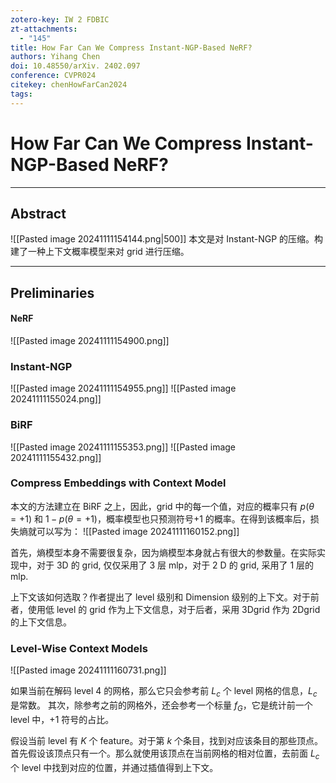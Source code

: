 ```yaml
---
zotero-key: IW 2 FDBIC
zt-attachments:
  - "145"
title: How Far Can We Compress Instant-NGP-Based NeRF?
authors: Yihang Chen
doi: 10.48550/arXiv. 2402.097
conference: CVPR024
citekey: chenHowFarCan2024
tags:
---
```


# How Far Can We Compress Instant-NGP-Based NeRF?

---
## Abstract      
![[Pasted image 20241111154144.png|500]]
本文是对 Instant-NGP 的压缩。构建了一种上下文概率模型来对 grid 进行压缩。

---
## Preliminaries

#### NeRF
![[Pasted image 20241111154900.png]]

### Instant-NGP

![[Pasted image 20241111154955.png]]
![[Pasted image 20241111155024.png]]


### BiRF
![[Pasted image 20241111155353.png]]
![[Pasted image 20241111155432.png]]

### Compress Embeddings with Context Model
本文的方法建立在 BiRF 之上，因此，grid 中的每一个值，对应的概率只有 $p(\theta=+1)$ 和 $1-p(\theta=+1)$，概率模型也只预测符号+1 的概率。在得到该概率后，损失熵就可以写为：
![[Pasted image 20241111160152.png]]

首先，熵模型本身不需要很复杂，因为熵模型本身就占有很大的参数量。在实际实现中，对于 3D 的 grid, 仅仅采用了 3 层 mlp，对于 2 D 的 grid, 采用了 1 层的 mlp.

上下文该如何选取？作者提出了 level 级别和 Dimension 级别的上下文。对于前者，使用低 level 的 grid 作为上下文信息，对于后者，采用 3Dgrid 作为 2Dgrid 的上下文信息。

### Level-Wise Context Models
![[Pasted image 20241111160731.png]]

如果当前在解码 level 4 的网格，那么它只会参考前 $L_{c}$ 个 level 网格的信息，$L_{c}$ 是常数。
其次，除参考之前的网格外，还会参考一个标量 $f_{G}$，它是统计前一个 level 中，+1 符号的占比。

假设当前 level 有 $K$ 个 feature。对于第 $k$ 个条目，找到对应该条目的那些顶点。首先假设该顶点只有一个。那么就使用该顶点在当前网格的相对位置，去前面 $L_{c}$ 个 level 中找到对应的位置，并通过插值得到上下文。
